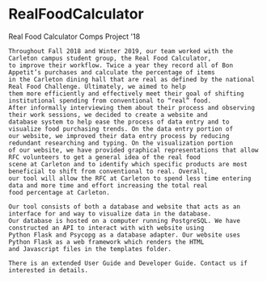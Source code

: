 # RealFoodCalculator
Real Food Calculator Comps Project '18

	Throughout Fall 2018 and Winter 2019, our team worked with the Carleton campus student group, the Real Food Calculator, 
	to improve their workflow. Twice a year they record all of Bon Appetit’s purchases and calculate the percentage of items 
	in the Carleton dining hall that are real as defined by the national Real Food Challenge. Ultimately, we aimed to help 
	them more efficiently and effectively meet their goal of shifting institutional spending from conventional to “real” food.
	After informally interviewing them about their process and observing their work sessions, we decided to create a website and
	database system to help ease the process of data entry and to visualize food purchasing trends. On the data entry portion of 
	our website, we improved their data entry process by reducing redundant researching and typing. On the visualization portion 
	of our website, we have provided graphical representations that allow RFC volunteers to get a general idea of the real food 
	scene at Carleton and to identify which specific products are most beneficial to shift from conventional to real. Overall, 
	our tool will allow the RFC at Carleton to spend less time entering data and more time and effort increasing the total real 
	food percentage at Carleton.

    Our tool consists of both a database and website that acts as an interface for and way to visualize data in the database. 
    Our database is hosted on a computer running PostgreSQL. We have constructed an API to interact with with website using 
    Python Flask and Psycopg as a database adapter. Our website uses Python Flask as a web framework which renders the HTML 
    and Javascript files in the templates folder. 

    There is an extended User Guide and Developer Guide. Contact us if interested in details. 
